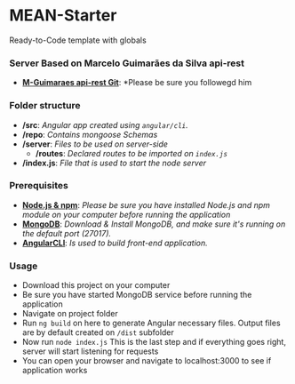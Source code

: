 # MEAN-Starter
Ready-to-Code template with globals

### Server Based on Marcelo Guimarães da Silva api-rest
+ **[M-Guimaraes api-rest Git](https://github.com/M-Guimaraes/api-rest)**: *Please be sure you followegd him

### Folder structure

+ **/src**: *Angular app created using ```angular/cli```.*
+ **/repo**: *Contains mongoose Schemas*
+ **/server**: *Files to be used on server-side*
    * **/routes**: *Declared routes to be imported on ```index.js```*
+ **/index.js**: *File that is used to start the node server*


### Prerequisites

+ **[Node.js & npm](https://nodejs.org/en/download/)**: *Please be sure you have installed Node.js and npm module on your computer before running the application*
+ **[MongoDB](https://www.mongodb.com/download-center)**: *Download & Install MongoDB, and make sure it's running on the default port (27017).*
+ **[AngularCLI](https://cli.angular.io/)**: *Is used to build front-end application.*


### Usage

+ Download this project on your computer
+ Be sure you have started MongoDB service before running the application
+ Navigate on project folder 
+ Run ```ng build``` on here to generate Angular necessary files. Output files are by default created on ```/dist``` subfolder
+ Now run ```node index.js``` This is the last step and if everything goes right, server will start listening for requests
+ You can open your browser and navigate to localhost:3000 to see if application works
